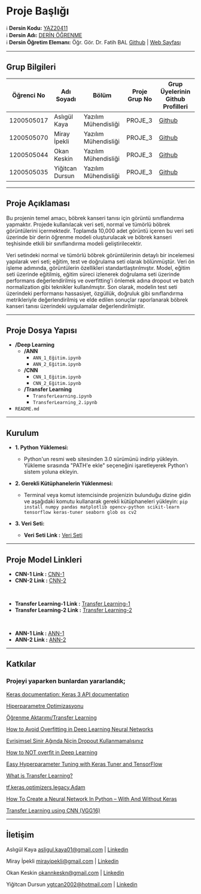 # Proje Başlığı

:information_source: **Dersin Kodu:** [YAZ20411](https://ebp.klu.edu.tr/Ders/dersDetay/YAZ20411/716026/tr)  
:information_source: **Dersin Adı:** [DERİN ÖĞRENME](https://ebp.klu.edu.tr/Ders/dersDetay/YAZ20411/716026/tr)  
:information_source: **Dersin Öğretim Elemanı:** Öğr. Gör. Dr. Fatih BAL  [Github](https://github.com/balfatih)   |    [Web Sayfası](https://balfatih.github.io/)
   
---

## Grup Bilgileri

| Öğrenci No | Adı Soyadı           | Bölüm          		   | Proje Grup No | Grup Üyelerinin Github Profilleri                 |
|------------|----------------------|--------------------------|---------------|---------------------------------------------------|
| 1200505017  | Aslıgül Kaya			| Yazılım Mühendisliği     | PROJE_3       | [Github](https://github.com/asligulkaya)     |
| 1200505070  | Miray İpekli   | Yazılım Mühendisliği     | PROJE_3       | [Github](https://github.com/mirayipekli)     |
| 1200505044  | Okan Keskin   | Yazılım Mühendisliği     | PROJE_3       | [Github](https://github.com/OkanKeskin)     |
| 1200505035  | Yiğitcan Dursun   | Yazılım Mühendisliği     | PROJE_3       | [Github](https://github.com/ygtcans)     |

---

## Proje Açıklaması

Bu projenin temel amacı, böbrek kanseri tanısı için görüntü sınıflandırma yapmaktır. Projede kullanılacak veri seti, normal ve tümörlü böbrek görüntülerini içermektedir. Toplamda 10,000 adet görüntü içeren bu veri seti üzerinde bir derin öğrenme modeli oluşturulacak ve böbrek kanseri teşhisinde etkili bir sınıflandırma modeli geliştirilecektir.

Veri setindeki normal ve tümörlü böbrek görüntülerinin detaylı bir incelemesi yapılarak veri seti; eğitim, test ve doğrulama seti olarak bölünmüştür. Veri ön işleme adımında, görüntülerin özellikleri standartlaştırılmıştır. Model, eğitim seti üzerinde eğitilmiş, eğitim süreci izlenerek doğrulama seti üzerinde performans değerlendirilmiş ve overfitting'i önlemek adına dropout ve batch normalization gibi teknikler kullanılmıştır. Son olarak, modelin test seti üzerindeki performansı hassasiyet, özgüllük, doğruluk gibi sınıflandırma metrikleriyle değerlendirilmiş ve elde edilen sonuçlar raporlanarak böbrek kanseri tanısı üzerindeki uygulamalar değerlendirilmiştir.


---

## Proje Dosya Yapısı

- **/Deep Learning**
  - **/ANN**
    - `ANN_1_Eğitim.ipynb`
    - `ANN_2_Eğitim.ipynb`
  - **/CNN**
    - `CNN_1_Eğitim.ipynb`
    - `CNN_2_Eğitim.ipynb`
  - **/Transfer Learning**
    - `TransferLearning.ipynb`
    - `TransferLearning_2.ipynb`
- `README.md`


---

## Kurulum

- **1.	Python Yüklemesi:**
  - Python'un resmi web sitesinden 3.0 sürümünü indirip yükleyin. Yükleme sırasında "PATH'e ekle" seçeneğini işaretleyerek Python'ı sistem yoluna ekleyin.

- **2.	Gerekli Kütüphanelerin Yüklenmesi:**
  - Terminal veya komut istemcisinde projenizin bulunduğu dizine gidin ve aşağıdaki komutu kullanarak gerekli kütüphaneleri yükleyin:
  ```pip install numpy pandas matplotlib opencv-python scikit-learn tensorflow keras-tuner seaborn glob os cv2```

- **3.	Veri Seti:**
   -  **Veri Seti Link :** [Veri Seti](https://drive.google.com/file/d/1-ukgRGfCDrCYXVU4HiU9gQdXdBVko9S4/view )
---

## Proje Model Linkleri

- **CNN-1 Link :** [CNN-1](https://colab.research.google.com/drive/1cShrIANAewj10l5_6i3mrKl8ls_mWCQT?usp=sharing)
- **CNN-2 Link :** [CNN-2](https://colab.research.google.com/drive/1NolI6x2DsRA4Qy60Qr7Z_EdBH-NkT08U?usp=sharing)
  
<br> 

- **Transfer Learning-1 Link :** [Transfer Learning-1](https://colab.research.google.com/drive/133OqsvSOfk4aHDLxL9dRMQewckVfUI37?usp=sharing)
- **Transfer Learning-2 Link :** [Transfer Learning-2](https://colab.research.google.com/drive/16XO-lDVrCd_dqbgH44AMBOWsBT4KKPmM?usp=sharing)
  
<br> 

- **ANN-1 Link :** [ANN-1](https://colab.research.google.com/drive/1xj62iZZVT33vNg4sqo1cAMN7VucuBSEV?usp=sharing)
- **ANN-2 Link :** [ANN-2](https://colab.research.google.com/drive/1RA9M4_OuzVPTufUf4mBT6oZFVkXSM5Oo?usp=sharing)

---

## Katkılar

### Projeyi yaparken bunlardan yararlandık;
[Keras documentation: Keras 3 API documentation](https://keras.io/api/)

[Hiperparametre Optimizasyonu](https://medium.com/bilişim-hareketi/hiperparametre-optimizasyonu-9ba0e7f32e6f)

[Öğrenme Aktarımı/Transfer Learning ](https://medium.com/novaresearchlab/öğrenme-aktarımı-transfer-learning-c0b8126965c4)

[How to Avoid Overfitting in Deep Learning Neural Networks](https://machinelearningmastery.com/introduction-to-regularization-to-reduce-overfitting-and-improve-generalization-error/)

[Evrişimsel Sinir Ağında Niçin Dropout Kullanmamalısınız](https://medium.com/@tuncerergin/evrisimsel-sinir-aginda-nicin-dropout-kullanmamalisiniz-7e31941f8bb0) 

[How to NOT overfit in Deep Learning ](https://dev.to/tecnosam/how-to-not-overfit-in-deep-learning-69a)

[Easy Hyperparameter Tuning with Keras Tuner and TensorFlow ](https://pyimagesearch.com/2021/06/07/easy-hyperparameter-tuning-with-keras-tuner-and-tensorflow/)

[What is Transfer Learning? ](https://www.geeksforgeeks.org/ml-introduction-to-transfer-learning/)

[tf.keras.optimizers.legacy.Adam](https://www.tensorflow.org/api_docs/python/tf/keras/optimizers/legacy/Adam)

[How To Create a Neural Network In Python – With And Without Keras](https://www.activestate.com/resources/quick-reads/how-to-create-a-neural-network-in-python-with-and-without-keras/)

[Transfer Learning using CNN (VGG16)](https://www.turing.com/kb/transfer-learning-using-cnn-vgg16)


---

## İletişim

Aslıgül Kaya asligul.kaya01@gmail.com | [Linkedin](https://www.linkedin.com/in/asligul-kaya-4ba7091b9/)

Miray İpekli mirayipekli@gmail.com | [Linkedin](https://www.linkedin.com/in/miray-ipekli/)

Okan Keskin okannkeskn@gmail.com | [Linkedin](https://www.linkedin.com/in/okannkeskn/)

Yiğitcan Dursun ygtcan2002@hotmail.com | [Linkedin](https://www.linkedin.com/in/yiğitcan-dursun-7ba6451aa/)
